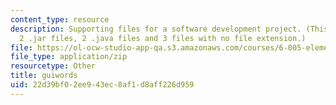 ```yaml
---
content_type: resource
description: Supporting files for a software development project. (This ZIP file contains
  2 .jar files, 2 .java files and 3 files with no file extension.)
file: https://ol-ocw-studio-app-qa.s3.amazonaws.com/courses/6-005-elements-of-software-construction-fall-2008/22d39bf02ee943ec8af1d8aff226d959_guiwords.zip
file_type: application/zip
resourcetype: Other
title: guiwords
uid: 22d39bf0-2ee9-43ec-8af1-d8aff226d959
---
```

